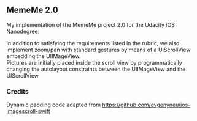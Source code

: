 ## MemeMe 2.0

My implementation of the MemeMe project 2.0 for the Udacity iOS Nanodegree.

In addition to satisfying the requirements listed in the rubric, we also implement 
zoom/pan with standard gestures by means of a UIScrollView embedding the UIIMageView.  
Pictures are initially placed inside the scroll view by programmatically changing the 
autolayout constraints between the UIIMageView and the UIScrollView.

### Credits
Dynamic padding code adapted from https://github.com/evgenyneu/ios-imagescroll-swift
